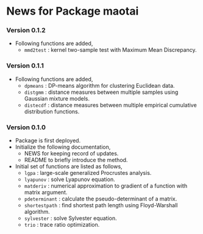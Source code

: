 # News for Package maotai
### Version 0.1.2
  * Following functions are added,
    - `mmd2test`     : kernel two-sample test with Maximum Mean Discrepancy.
### Version 0.1.1
  * Following functions are added,
    - `dpmeans`      : DP-means algorithm for clustering Euclidean data.
    - `distgmm`      : distance measures between multiple samples using Gaussian mixture models.
    - `distecdf`     : distance measures between multiple empirical cumulative distribution functions.
    
### Version 0.1.0
  * Package is first deployed.
  * Initialize the following documentation,
    - NEWS for keeping record of updates.
    - README to briefly introduce the method.
  * Initial set of functions are listed as follows,
    - `lgpa`         : large-scale generalized Procrustes analysis.
    - `lyapunov`     : solve Lyapunov equation.
    - `matderiv`     : numerical approximation to gradient of a function with matrix argument.
    - `pdeterminant` : calculate the pseudo-determinant of a matrix.
    - `shortestpath` : find shortest path length using Floyd-Warshall algorithm.
    - `sylvester`    : solve Sylvester equation.
    - `trio`         : trace ratio optimization.